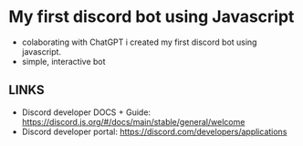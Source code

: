 # My first discord bot using Javascript

- colaborating with ChatGPT i created my first discord bot using javascript.
- simple, interactive bot

## LINKS

- Discord developer DOCS + Guide: <https://discord.js.org/#/docs/main/stable/general/welcome>
- Discord developer portal: <https://discord.com/developers/applications>
